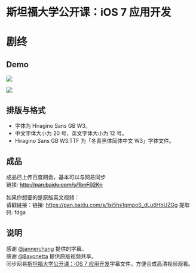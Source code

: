 斯坦福大学公开课：iOS 7 应用开发
===============================

# 剧终

Demo
----

![](http://ww4.sinaimg.cn/large/69fe98c3gw1eelg25qchaj211y0lc0x1.jpg)

![](http://ww2.sinaimg.cn/large/69fe98c3gw1eelg2b8yesj211y0lctdi.jpg)

排版与格式
---------

* 字体为 Hiragino Sans GB W3。
* 中文字体大小为 20 号，英文字体大小为 12 号。
* Hiragino Sans GB W3.TTF 为「冬青黑体简体中文 W3」字体文件。

成品
----

成品已上传百度网盘，基本可以与网易同步  
链接: ~~http://pan.baidu.com/s/1bnF02Kn~~

如果你想要的是原版英文视频：  
请戳链接：链接: https://pan.baidu.com/s/1si5hs1qmpoS_dLu6HbUZGg 提取码: fdga 

说明
----

感谢 [@jannerchang](https://github.com/jannerchang) 提供的字幕。  
感谢 [@Bayonetta](https://github.com/Bayonetta) 提供原版视频共享。  
同步网易[斯坦福大学公开课：iOS 7 应用开发](http://v.163.com/special/opencourse/ios7.html)字幕文件。方便合成高清视频观看。


